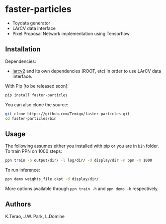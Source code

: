 # faster-particles

* Toydata generator
* LArCV data interface
* Pixel Proposal Network implementation using Tensorflow

## Installation
Dependencies:
* [larcv2](https://github.com/DeepLearnPhysics/larcv2) and its own dependencies (ROOT, etc)
in order to use LArCV data interface.

With Pip [to be released soon]:
```bash
pip install faster-particles
```

You can also clone the source:
```bash
git clone https://github.com/Temigo/faster-particles.git
cd faster-particles/bin
```

## Usage

The following assumes either you installed with pip or you are in `bin` folder.
To train PPN on 1000 steps:
```bash
ppn train -o output/dir/ -l log/dir/ -d display/dir -n ppn -m 1000
```

To run inference:
```bash
ppn demo weights_file.ckpt -d display/dir/
```

More options available through `ppn train -h` and `ppn demo -h` respectively.

## Authors
K.Terao, J.W. Park, L.Domine

